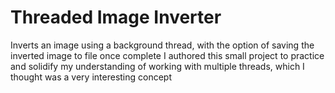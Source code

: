 # Threaded Image Inverter
Inverts an image using a background thread, with the option of saving the inverted image to file once complete
I authored this small project to practice and solidify my understanding of working with multiple threads, which I thought was a very interesting concept

